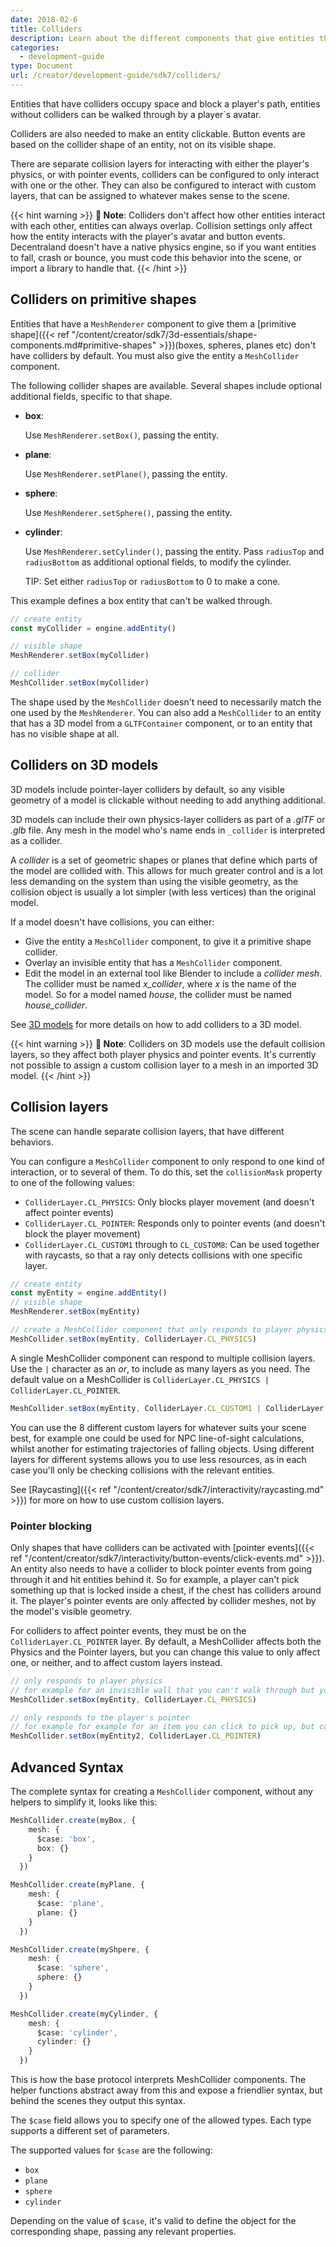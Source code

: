 ```yaml
---
date: 2018-02-6
title: Colliders
description: Learn about the different components that give entities their 3D shape and collision.
categories:
  - development-guide
type: Document
url: /creator/development-guide/sdk7/colliders/
---
```


Entities that have colliders occupy space and block a player's path, entities without colliders can be walked through by a player`s avatar.

Colliders are also needed to make an entity clickable. Button events are based on the collider shape of an entity, not on its visible shape.

There are separate collision layers for interacting with either the player's physics, or with pointer events, colliders can be configured to only interact with one or the other. They can also be configured to interact with custom layers, that can be assigned to whatever makes sense to the scene.


{{< hint warning >}}
**📔 Note**:  Colliders don't affect how other entities interact with each other, entities can always overlap. Collision settings only affect how the entity interacts with the player's avatar and button events. Decentraland doesn't have a native physics engine, so if you want entities to fall, crash or bounce, you must code this behavior into the scene, or import a library to handle that.
{{< /hint >}}

## Colliders on primitive shapes

Entities that have a `MeshRenderer` component to give them a [primitive shape]({{< ref "/content/creator/sdk7/3d-essentials/shape-components.md#primitive-shapes" >}})(boxes, spheres, planes etc) don't have colliders by default. You must also give the entity a `MeshCollider` component.

The following collider shapes are available. Several shapes include optional additional fields, specific to that shape.

- **box**:

	Use `MeshRenderer.setBox()`, passing the entity.

- **plane**:

	Use `MeshRenderer.setPlane()`, passing the entity.

- **sphere**:

	Use `MeshRenderer.setSphere()`, passing the entity. 

- **cylinder**:

	Use `MeshRenderer.setCylinder()`, passing the entity. Pass `radiusTop` and `radiusBottom` as additional optional fields, to modify the cylinder.

	TIP: Set  either `radiusTop` or `radiusBottom` to 0 to make a cone.


This example defines a box entity that can't be walked through.

```ts
// create entity
const myCollider = engine.addEntity()

// visible shape
MeshRenderer.setBox(myCollider)

// collider
MeshCollider.setBox(myCollider)
```

The shape used by the `MeshCollider` doesn't need to necessarily match the one used by the `MeshRenderer`. You can also add a `MeshCollider` to an entity that has a 3D model from a `GLTFContainer` component, or to an entity that has no visible shape at all.

## Colliders on 3D models

3D models include pointer-layer colliders by default, so any visible geometry of a model is clickable without needing to add anything additional.

3D models can include their own physics-layer colliders as part of a _.glTF_ or _.glb_ file. Any mesh in the model who's name ends in `_collider` is interpreted as a collider.

A _collider_ is a set of geometric shapes or planes that define which parts of the model are collided with. This allows for much greater control and is a lot less demanding on the system than using the visible geometry, as the collision object is usually a lot simpler (with less vertices) than the original model.

If a model doesn't have collisions, you can either:

- Give the entity a `MeshCollider` component, to give it a primitive shape collider.
- Overlay an invisible entity that has a `MeshCollider` component.
- Edit the model in an external tool like Blender to include a _collider mesh_. The collider must be named _x_collider_, where _x_ is the name of the model. So for a model named _house_, the collider must be named _house_collider_.


See [3D models](/creator/3d-modeling/3d-models) for more details on how to add colliders to a 3D model.

{{< hint warning >}}
**📔 Note**:  Colliders on 3D models use the default collision layers, so they affect both player physics and pointer events. It's currently not possible to assign a custom collision layer to a mesh in an imported 3D model.
{{< /hint >}}


## Collision layers

The scene can handle separate collision layers, that have different behaviors.

You can configure a `MeshCollider` component to only respond to one kind of interaction, or to several of them. To do this, set the `collisionMask` property to one of the following values:

- `ColliderLayer.CL_PHYSICS`: Only blocks player movement (and doesn't affect pointer events)
- `ColliderLayer.CL_POINTER`: Responds only to pointer events (and doesn't block the player movement)
- `ColliderLayer.CL_CUSTOM1` through to `CL_CUSTOM8`: Can be used together with raycasts, so that a ray only detects collisions with one specific layer.

```ts
// create entity
const myEntity = engine.addEntity()
// visible shape
MeshRenderer.setBox(myEntity)

// create a MeshCollider component that only responds to player physics
MeshCollider.setBox(myEntity, ColliderLayer.CL_PHYSICS)
```

A single MeshCollider component can respond to multiple collision layers. Use the `|` character as an _or_, to include as many layers as you need. The default value on a MeshCollider is `ColliderLayer.CL_PHYSICS | ColliderLayer.CL_POINTER`.

```ts
MeshCollider.setBox(myEntity, ColliderLayer.CL_CUSTOM1 | ColliderLayer.CL_CUSTOM3 | ColliderLayer.CL_PHYSICS | ColliderLayer.CL_POINTER )
```

You can use the 8 different custom layers for whatever suits your scene best, for example one could be used for NPC line-of-sight calculations, whilst another for estimating trajectories of falling objects. Using different layers for different systems allows you to use less resources, as in each case you'll only be checking collisions with the relevant entities.

See [Raycasting]({{< ref "/content/creator/sdk7/interactivity/raycasting.md" >}}) for more on how to use custom collision layers.


### Pointer blocking

Only shapes that have colliders can be activated with [pointer events]({{< ref "/content/creator/sdk7/interactivity/button-events/click-events.md" >}}). An entity also needs to have a collider to block pointer events from going through it and hit entities behind it. So for example, a player can't pick something up that is locked inside a chest, if the chest has colliders around it. The player's pointer events are only affected by collider meshes, not by the model's visible geometry.

For colliders to affect pointer events, they must be on the `ColliderLayer.CL_POINTER` layer. By default, a MeshCollider affects both the Physics and the Pointer layers, but you can change this value to only affect one, or neither, and to affect custom layers instead.

```ts
// only responds to player physics
// for example for an invisible wall that you can't walk through but you can click through
MeshCollider.setBox(myEntity, ColliderLayer.CL_PHYSICS)

// only responds to the player's pointer
// for example for example for an item you can click to pick up, but can walk right through
MeshCollider.setBox(myEntity2, ColliderLayer.CL_POINTER)
```


## Advanced Syntax


The complete syntax for creating a `MeshCollider` component, without any helpers to simplify it, looks like this:

```ts
MeshCollider.create(myBox, {
    mesh: { 
      $case: 'box',
      box: {} 
    }
  })

MeshCollider.create(myPlane, {
    mesh: { 
      $case: 'plane',
      plane: {} 
    }
  })

MeshCollider.create(myShpere, {
    mesh: { 
      $case: 'sphere',
      sphere: {} 
    }
  })

MeshCollider.create(myCylinder, {
    mesh: { 
      $case: 'cylinder',
      cylinder: {} 
    }
  })
```

This is how the base protocol interprets MeshCollider components. The helper functions abstract away from this and expose a friendlier syntax, but behind the scenes they output this syntax.

The `$case` field allows you to specify one of the allowed types. Each type supports a different set of parameters.

The supported values for `$case` are the following:

- `box`
- `plane`
- `sphere`
- `cylinder`

Depending on the value of `$case`, it's valid to define the object for the corresponding shape, passing any relevant properties.
